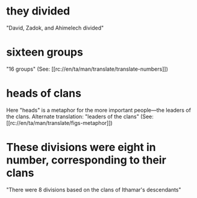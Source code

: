 # they divided

"David, Zadok, and Ahimelech divided"

# sixteen groups

"16 groups" (See: [[rc://en/ta/man/translate/translate-numbers]])

# heads of clans

Here "heads" is a metaphor for the more important people—the leaders of the clans. Alternate translation: "leaders of the clans" (See: [[rc://en/ta/man/translate/figs-metaphor]])

# These divisions were eight in number, corresponding to their clans

"There were 8 divisions based on the clans of Ithamar's descendants"

